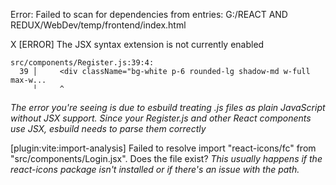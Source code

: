 Error: Failed to scan for dependencies from entries:
G:/REACT AND REDUX/WebDev/temp/frontend/index.html

X [ERROR] The JSX syntax extension is not currently enabled

    src/components/Register.js:39:4:
      39 │     <div className="bg-white p-6 rounded-lg shadow-md w-full max-w...
         ╵     ^

_The error you're seeing is due to esbuild treating .js files as plain JavaScript without JSX support. Since your Register.js and other React components use JSX, esbuild needs to parse them correctly_

[plugin:vite:import-analysis] Failed to resolve import "react-icons/fc" from "src/components/Login.jsx". Does the file exist?
_This usually happens if the react-icons package isn't installed or if there's an issue with the path._
